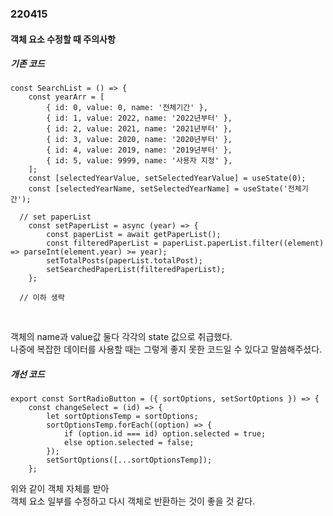 ### 220415

#### 객체 요소 수정할 때 주의사항

##### 기존 코드

```
const SearchList = () => {
	const yearArr = [
		{ id: 0, value: 0, name: '전체기간' },
		{ id: 1, value: 2022, name: '2022년부터' },
		{ id: 2, value: 2021, name: '2021년부터' },
		{ id: 3, value: 2020, name: '2020년부터' },
		{ id: 4, value: 2019, name: '2019년부터' },
		{ id: 5, value: 9999, name: '사용자 지정' },
	];
	const [selectedYearValue, setSelectedYearValue] = useState(0);
	const [selectedYearName, setSelectedYearName] = useState('전체기간');

  // set paperList
	const setPaperList = async (year) => {
		const paperList = await getPaperList();
		const filteredPaperList = paperList.paperList.filter((element) => parseInt(element.year) >= year);
		setTotalPosts(paperList.totalPost);
		setSearchedPaperList(filteredPaperList);
	};

  // 이하 생략
```

<br>

객체의 name과 value값 둘다 각각의 state 값으로 취급했다.<br>
나중에 복잡한 데이터를 사용할 때는 그렇게 좋지 못한 코드일 수 있다고 말씀해주셨다.<br>

##### 개선 코드

```
export const SortRadioButton = ({ sortOptions, setSortOptions }) => {
	const changeSelect = (id) => {
		let sortOptionsTemp = sortOptions;
		sortOptionsTemp.forEach((option) => {
			if (option.id === id) option.selected = true;
			else option.selected = false;
		});
		setSortOptions([...sortOptionsTemp]);
	};
```

위와 같이 객체 자체를 받아<br>
객체 요소 일부를 수정하고 다시 객체로 반환하는 것이 좋을 것 같다.<br>
